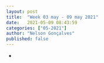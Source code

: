 ```yaml
---
layout: post
title:  "Week 03 may - 09 may 2021"
date:   2021-05-09 08:43:59
categories: ["05-2021"]
author: "Nelson Gonçalves"
published: false
---
```


*
